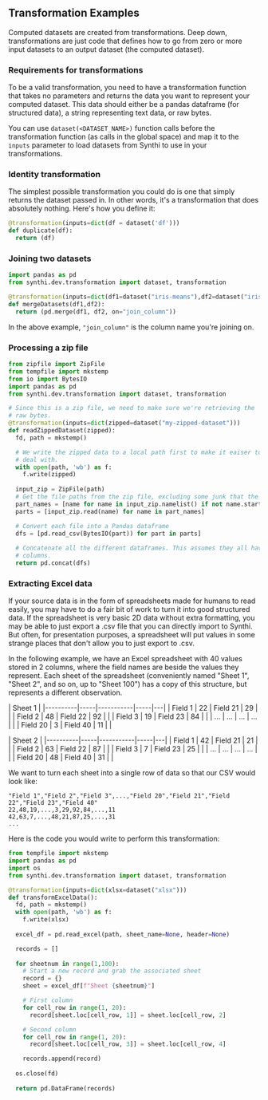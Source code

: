 ## Transformation Examples

Computed datasets are created from transformations. Deep down, transformations are just code
that defines how to go from zero or more input datasets to an output dataset (the computed
dataset).

### Requirements for transformations

To be a valid transformation, you need to have a transformation function that takes no parameters
and returns the data you want to represent your computed dataset. This data should either be
a pandas dataframe (for structured data), a string representing text data, or raw bytes.

You can use `dataset(<DATASET_NAME>)` function calls before the transformation function (as
calls in the global space) and map it to the `inputs` parameter to load datasets from Synthi to use in your transformations.

### Identity transformation

The simplest possible transformation you could do is one that simply returns the dataset passed
in. In other words, it's a transformation that does absolutely nothing. Here's how you define it:

```python
@transformation(inputs=dict(df = dataset('df')))
def duplicate(df):
  return (df)  
```

### Joining two datasets

```python
import pandas as pd
from synthi.dev.transformation import dataset, transformation

@transformation(inputs=dict(df1=dataset("iris-means"),df2=dataset("iris-colors")))
def mergeDatasets(df1,df2):
  return (pd.merge(df1, df2, on="join_column"))
```

In the above example, `"join_column"` is the column name you're joining on. 

### Processing a zip file

```python
from zipfile import ZipFile
from tempfile import mkstemp
from io import BytesIO
import pandas as pd
from synthi.dev.transformation import dataset, transformation

# Since this is a zip file, we need to make sure we're retrieving the
# raw bytes.
@transformation(inputs=dict(zipped=dataset("my-zipped-dataset")))
def readZippedDataset(zipped):
  fd, path = mkstemp()

  # We write the zipped data to a local path first to make it eaiser to
  # deal with.
  with open(path, 'wb') as f:
    f.write(zipped)
  
  input_zip = ZipFile(path)
  # Get the file paths from the zip file, excluding some junk that the OS can put in
  part_names = [name for name in input_zip.namelist() if not name.startswith('__')]
  parts = [input_zip.read(name) for name in part_names]

  # Convert each file into a Pandas dataframe
  dfs = [pd.read_csv(BytesIO(part)) for part in parts]
  
  # Concatenate all the different dataframes. This assumes they all have the same
  # columns.
  return pd.concat(dfs)
```

### Extracting Excel data

If your source data is in the form of spreadsheets made for humans to read easily, you
may have to do a fair bit of work to turn it into good structured data. If the spreadsheet
is very basic 2D data without extra formatting, you may be able to just export a .csv file
that you can directly import to Synthi. But often, for presentation purposes, a spreadsheet
will put values in some strange places that don't allow you to just export to .csv.

In the following example, we have an Excel spreadsheet with 40 values stored in 2 columns, where
the field names are beside the values they represent. Each sheet of the spreadsheet (conveniently
named "Sheet 1", "Sheet 2", and so on, up to "Sheet 100") has a copy of this structure, but
represents a different observation.

| Sheet 1  |
|----------|-----|-----------|-----|---|
| Field 1  | 22  | Field 21  | 29  |   |
| Field 2  | 48  | Field 22  | 92  |   |
| Field 3  | 19  | Field 23  | 84  |   |
| ...      | ... | ...       | ... |   |
| Field 20 | 3   | Field 40  | 11  |   |

| Sheet 2  |
|----------|-----|-----------|-----|---|
| Field 1  | 42  | Field 21  | 21  |   |
| Field 2  | 63  | Field 22  | 87  |   |
| Field 3  | 7   | Field 23  | 25  |   |
| ...      | ... | ...       | ... |   |
| Field 20 | 48  | Field 40  | 31  |   |

We want to turn each sheet into a single row of data so that our CSV would look like:

```csv
"Field 1","Field 2","Field 3",...,"Field 20","Field 21","Field 22","Field 23","Field 40"
22,48,19,...,3,29,92,84,...,11
42,63,7,...,48,21,87,25,...,31
...
```

Here is the code you would write to perform this transformation:

```python
from tempfile import mkstemp
import pandas as pd
import os
from synthi.dev.transformation import dataset, transformation

@transformation(inputs=dict(xlsx=dataset("xlsx")))
def transformExcelData():
  fd, path = mkstemp()
  with open(path, 'wb') as f:
    f.write(xlsx)
  
  excel_df = pd.read_excel(path, sheet_name=None, header=None)

  records = []
  
  for sheetnum in range(1,100):
    # Start a new record and grab the associated sheet
    record = {}
    sheet = excel_df[f"Sheet {sheetnum}"]

    # First column
    for cell_row in range(1, 20):
      record[sheet.loc[cell_row, 1]] = sheet.loc[cell_row, 2]

    # Second column
    for cell_row in range(1, 20):
      record[sheet.loc[cell_row, 3]] = sheet.loc[cell_row, 4]

    records.append(record)
  
  os.close(fd)
  
  return pd.DataFrame(records)
```
